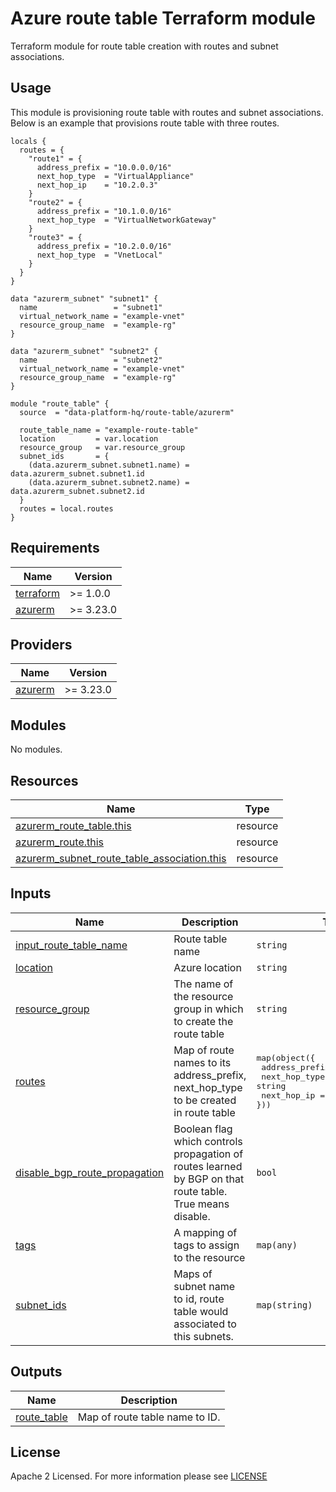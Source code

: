 # Azure route table Terraform module
Terraform module for route table creation with routes and subnet associations.

## Usage
This module is provisioning route table with routes and subnet associations. Below is an example that provisions route table with three routes.
```hcl
locals {
  routes = {
    "route1" = {
      address_prefix = "10.0.0.0/16"
      next_hop_type  = "VirtualAppliance"
      next_hop_ip    = "10.2.0.3"
    }
    "route2" = {
      address_prefix = "10.1.0.0/16"
      next_hop_type  = "VirtualNetworkGateway"
    }
    "route3" = {
      address_prefix = "10.2.0.0/16"
      next_hop_type  = "VnetLocal"
    }
  }
}

data "azurerm_subnet" "subnet1" {
  name                 = "subnet1"
  virtual_network_name = "example-vnet"
  resource_group_name  = "example-rg"
}

data "azurerm_subnet" "subnet2" {
  name                 = "subnet2"
  virtual_network_name = "example-vnet"
  resource_group_name  = "example-rg"
}

module "route_table" {
  source  = "data-platform-hq/route-table/azurerm"
  
  route_table_name = "example-route-table"
  location         = var.location
  resource_group   = var.resource_group
  subnet_ids       = {
    (data.azurerm_subnet.subnet1.name) = data.azurerm_subnet.subnet1.id
    (data.azurerm_subnet.subnet2.name) = data.azurerm_subnet.subnet2.id
  }
  routes = local.routes
}
```

<!-- BEGIN_TF_DOCS -->
## Requirements
| Name                                                                      | Version   |
|---------------------------------------------------------------------------|-----------|
| <a name="requirement_terraform"></a> [terraform](#requirement\_terraform) | >= 1.0.0  |
| <a name="requirement_azurerm"></a> [azurerm](#requirement\_azurerm)       | >= 3.23.0 |

## Providers

| Name                                                           | Version   |
|----------------------------------------------------------------|-----------|
| <a name="provider_azurerm"></a> [azurerm](#provider\_azurerm)  | >= 3.23.0 |

## Modules

No modules.

## Resources

| Name                                                                                                                                                          | Type     |
|---------------------------------------------------------------------------------------------------------------------------------------------------------------|----------|
| [azurerm_route_table.this](https://registry.terraform.io/providers/hashicorp/azurerm/latest/docs/resources/route_table)                                       | resource |
| [azurerm_route.this](https://registry.terraform.io/providers/hashicorp/azurerm/latest/docs/resources/route)                                                   | resource |
| [azurerm_subnet_route_table_association.this](https://registry.terraform.io/providers/hashicorp/azurerm/latest/docs/resources/subnet_route_table_association) | resource |


## Inputs

| Name                                                                                                                            | Description                                                                                               | Type                                                                                                                            | Default | Required |
|---------------------------------------------------------------------------------------------------------------------------------|-----------------------------------------------------------------------------------------------------------|---------------------------------------------------------------------------------------------------------------------------------|---------|:--------:|
| <a name="input_route_table_name"></a> [input\_route\_table\_name](#input\_route\_table\_name)                                   | Route table name                                                                                          | `string`                                                                                                                        | n/a     |   yes    |
| <a name="input_location"></a> [location](#input\_location)                                                                      | Azure location                                                                                            | `string`                                                                                                                        | n/a     |   yes    |
| <a name="input_resource_group"></a> [resource\_group](#input\_resource\_group)                                                  | The name of the resource group in which to create the route table                                         | `string`                                                                                                                        | n/a     |   yes    |
| <a name="input_routes"></a> [routes](#input\_routes)                                                                            | Map of route names to its address_prefix, next_hop_type to be created in route table                      | <pre>map(object({<br> address_prefix = string <br> next_hop_type  = string <br> next_hop_ip    = optional(string) <br>}))</pre> | {}      |    no    |
| <a name="input_disable_bgp_route_propagation"></a> [disable\_bgp\_route\_propagation](#input\_disable\_bgp\_route\_propagation) | Boolean flag which controls propagation of routes learned by BGP on that route table. True means disable. | `bool`                                                                                                                          | `true`  |    no    |
| <a name="input_tags"></a> [tags](#input\_tags)                                                                                  | A mapping of tags to assign to the resource                                                               | `map(any)`                                                                                                                      | `{}`    |    no    |
| <a name="input_subnet_ids"></a> [subnet_ids](#input\_subnet\_ids)                                                               | Maps of subnet name to id, route table would associated to this subnets.                                  | `map(string)`                                                                                                                   | `{}`    |    no    |

## Outputs

| Name                                                               | Description                          |
|--------------------------------------------------------------------|--------------------------------------|
| <a name="route_table"></a> [route\_table](#output\_route\_table)   | Map of route table name to ID.       |
<!-- END_TF_DOCS -->

## License

Apache 2 Licensed. For more information please see [LICENSE](https://github.com/data-platform-hq/terraform-azurerm-route-table/blob/main/LICENSE)
